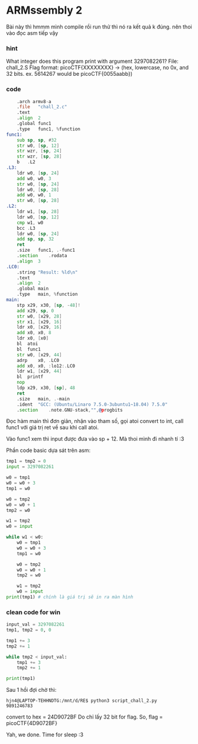 # ARMssembly 2

Bài này thì hmmm mình compile rồi run thử thì nó ra kết quả k đúng. nên thoi vào đọc asm tiếp vậy

### hint

What integer does this program print with argument 3297082261? 
File: chall_2.S Flag format: picoCTF{XXXXXXXX} -> (hex, lowercase, no 0x, and 32 bits. ex. 5614267 would be picoCTF{0055aabb})

### code

```asm
	.arch armv8-a
	.file	"chall_2.c"
	.text
	.align	2
	.global	func1
	.type	func1, %function
func1:
	sub	sp, sp, #32
	str	w0, [sp, 12]
	str	wzr, [sp, 24]
	str	wzr, [sp, 28]
	b	.L2
.L3:
	ldr	w0, [sp, 24]
	add	w0, w0, 3
	str	w0, [sp, 24]
	ldr	w0, [sp, 28]
	add	w0, w0, 1
	str	w0, [sp, 28]
.L2:
	ldr	w1, [sp, 28]
	ldr	w0, [sp, 12]
	cmp	w1, w0
	bcc	.L3
	ldr	w0, [sp, 24]
	add	sp, sp, 32
	ret
	.size	func1, .-func1
	.section	.rodata
	.align	3
.LC0:
	.string	"Result: %ld\n"
	.text
	.align	2
	.global	main
	.type	main, %function
main:
	stp	x29, x30, [sp, -48]!
	add	x29, sp, 0
	str	w0, [x29, 28]
	str	x1, [x29, 16]
	ldr	x0, [x29, 16]
	add	x0, x0, 8
	ldr	x0, [x0]
	bl	atoi
	bl	func1
	str	w0, [x29, 44]
	adrp	x0, .LC0
	add	x0, x0, :lo12:.LC0
	ldr	w1, [x29, 44]
	bl	printf
	nop
	ldp	x29, x30, [sp], 48
	ret
	.size	main, .-main
	.ident	"GCC: (Ubuntu/Linaro 7.5.0-3ubuntu1~18.04) 7.5.0"
	.section	.note.GNU-stack,"",@progbits

```

Đọc hàm main thì đơn giản, nhận vào tham số, gọi atoi convert to int, call func1 với giá trị ret về sau khi call atoi.

Vào func1 xem thì input được đưa vào sp + 12. Mà thoi mình đi nhanh tí :3

Phần code basic dựa sát trên asm:

```python
tmp1 = tmp2 = 0
input = 3297082261

w0 = tmp1
w0 = w0 + 3
tmp1 = w0

w0 = tmp2
w0 = w0 + 1 
tmp2 = w0

w1 = tmp2
w0 = input

while w1 < w0:
    w0 = tmp1
    w0 = w0 + 3
    tmp1 = w0

    w0 = tmp2
    w0 = w0 + 1 
    tmp2 = w0

    w1 = tmp2
    w0 = input
print(tmp1) # chính là giá trị sẽ in ra màn hình 

```


### clean code for win 

```python
input_val = 3297082261
tmp1, tmp2 = 0, 0

tmp1 += 3
tmp2 += 1

while tmp2 < input_val:
    tmp1 += 3
    tmp2 += 1

print(tmp1)

```
Sau 1 hồi đợi chờ thì: 

```shell
hjn4@LAPTOP-TEHHNDTG:/mnt/d/RE$ python3 script_chall_2.py 
9891246783

```

convert to hex = 24D9072BF
Do chỉ lấy 32 bit for flag. So, flag = picoCTF{4D9072BF}

Yah, we done. Time for sleep :3